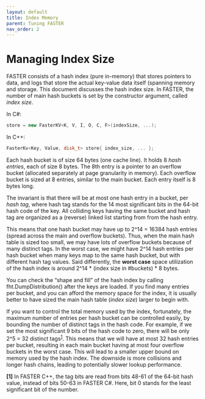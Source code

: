 ```yaml
---
layout: default
title: Index Memory
parent: Tuning FASTER
nav_order: 2
---
```


# Managing Index Size

FASTER consists of a hash index (pure in-memory) that stores pointers to data, and logs that
store the actual key-value data itself (spanning memory and storage. This document discusses 
the hash index size. In FASTER, the number of main hash buckets is set by the constructor 
argument, called _index size_.

In C#:
```cs
store = new FasterKV<K, V, I, O, C, F>(indexSize, ...);
```
In C++:
```cpp
FasterKv<Key, Value, disk_t> store{ index_size, ... };
```

Each hash bucket is of size 64 bytes (one cache line). It holds 8 _hash entries_, each of size 8 bytes.
The 8th entry is a pointer to an overflow bucket (allocated separately at page granularity in memory). Each
overflow bucket is sized at 8 entries, similar to the main bucket. Each entry itself is 8 bytes long.

The invariant is that there will be at most one hash entry in a bucket, per _hash tag_, where hash tag stands
for the 14 most significant bits in the 64-bit hash code of the key. All colliding keys having the same bucket 
and hash tag are organized as a (reverse) linked list starting from from the hash entry.

This means that one hash bucket may have up to 2^14 = 16384 hash entries (spread across the main and overflow 
buckets). Thus, when the main hash table is sized too small, we may have lots of overflow buckets because of many
distinct tags. In the worst case, we might have 2^14 hash entries per hash bucket when many keys map to the same
hash bucket, but with different hash tag values. Said differently, the **worst case** space utilization of the 
hash index is around 2^14 * (index size in #buckets) * 8 bytes.

You can check the “shape and fill” of the hash index by calling fht.DumpDistribution() after the keys are loaded.
If you find many entries per bucket, and you can afford the memory space for the index, it is usually better to have
sized the main hash table (_index size_) larger to begin with.

If you want to control the total memory used by the index, fortunately, the maximum number of entries per hash bucket
can be controlled easily, by bounding the number of distinct tags in the hash code. For example, if we set the most 
significant 9 bits of the hash code to zero, there will be only 2^5 = 32 distinct tags<sup id="a1">[1](#f1)</sup>. 
This means that we will have at most 32 hash entries per bucket, resulting in each main bucket having at most four 
overflow buckets in the worst case. This will lead to a smaller upper bound on memory used by the hash index. The 
downside is more collisions and longer hash chains, leading to potentially slower lookup performance.


<b id="f1">[1]</b> In FASTER C++, the tag bits are read from bits 48-61 of the 64-bit hash value, instead of bits 50-63 
in FASTER C#. Here, bit 0 stands for the least significant bit of the number.
